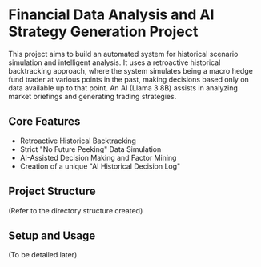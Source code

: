 # Financial Data Analysis and AI Strategy Generation Project

This project aims to build an automated system for historical scenario simulation and intelligent analysis.
It uses a retroactive historical backtracking approach, where the system simulates being a macro hedge fund trader at various points in the past, making decisions based only on data available up to that point.
An AI (Llama 3 8B) assists in analyzing market briefings and generating trading strategies.

## Core Features
- Retroactive Historical Backtracking
- Strict "No Future Peeking" Data Simulation
- AI-Assisted Decision Making and Factor Mining
- Creation of a unique "AI Historical Decision Log"

## Project Structure
(Refer to the directory structure created)

## Setup and Usage
(To be detailed later)

<!-- Planning Phase V1 Completed -->

